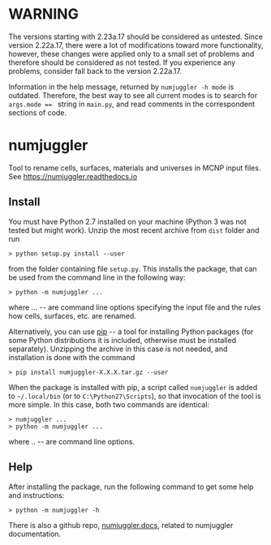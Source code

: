 # WARNING
The versions starting with 2.23a.17 should be considered as untested. Since
version 2.22a.17, there were a lot of modifications toward more functionality,
however, these changes were applied only to a small set of problems and
therefore should be considered as not tested. If you experience any problems,
consider fall back to the version 2.22a.17.

Information in the help message, returned by ``numjuggler -h mode`` is
outdated. Therefore, the best way to see all current modes is to search for
``args.mode == `` string in ``main.py``, and read comments in the correspondent
sections of code.



# numjuggler
Tool to rename cells, surfaces, materials and universes in MCNP input files. See https://numjuggler.readthedocs.io

## Install

You must have Python 2.7 installed on your machine (Python 3 was not tested but
might work). Unzip the  most recent archive from `dist` folder and run

    > python setup.py install --user

from the folder containing file `setup.py`. This installs the package, that can
be used from the command line in the following way:

    > python -m numjuggler ...

where ... -- are command line options specifying the input file and the rules
how cells, surfaces, etc. are renamed.

Alternatively, you can use [pip](https://pip.pypa.io/en/stable/) -- a tool for installing Python packages
(for some Python distributions it is included, otherwise must be installed separately). Unzipping the
archive in this case is not needed, and installation is done with the command

    > pip install numjuggler-X.X.X.tar.gz --user

When the package is installed with pip, a script called `numjuggler` is added to
`~/.local/bin` (or to `C:\Python27\Scripts`), so that invocation of the tool is
more simple. In this case, both two commands are identical:

    > numjuggler ...
    > python -m numjuggler ...

where .. -- are command line options.

## Help

After installing the package, run the following command to get some help and
instructions:

    > python -m numjuggler -h

There is also a github repo, [numjuggler.docs](https://github.com/inr-kit/numjuggler.docs), related to numjuggler documentation.

